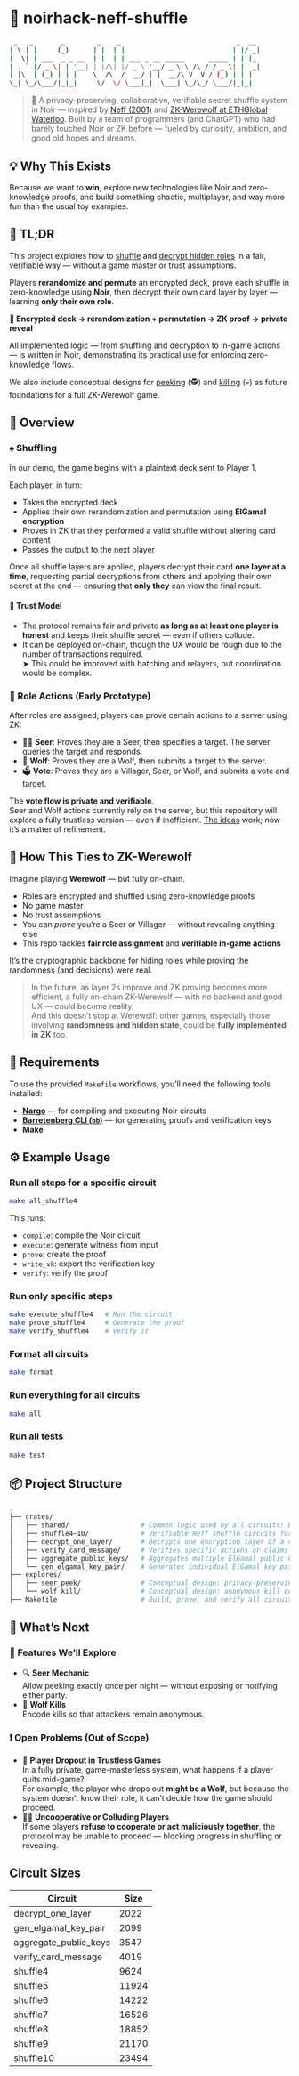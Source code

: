 # 🧪 noirhack-neff-shuffle

```bash
 _   _       _        _    _                             _  __
| \ | |     (_)      | |  | |                           | |/ _|
|  \| | ___  _ _ __  | |  | | ___ _ __ _____      _____ | | |_
| . ` |/ _ \| | '__| | |/\| |/ _ \ '__/ _ \ \ /\ / / _ \| |  _|
| |\  | (_) | | |    \  /\  /  __/ | |  __/\ V  V / (_) | | |
\_| \_/\___/|_|_|     \/  \/ \___|_|  \___| \_/\_/ \___/|_|_|
```

> 🔐 A privacy-preserving, collaborative, verifiable secret shuffle system in Noir — inspired by [Neff (2001)](https://web.cs.ucdavis.edu/~franklin/ecs228/2013/neff_2001.pdf) and [ZK-Werewolf at ETHGlobal Waterloo](https://ethglobal.com/showcase/zk-werewolf-ce61c). Built by a team of programmers (and ChatGPT) who had barely touched Noir or ZK before — fueled by curiosity, ambition, and good old hopes and dreams.

## 💡 Why This Exists

Because we want to **win**, explore new technologies like Noir and zero-knowledge proofs, and build something chaotic, multiplayer, and way more fun than the usual toy examples.

## 🧭 TL;DR

This project explores how to [shuffle](./crates/shuffle4/README.md) and [decrypt hidden roles](./crates/decrypt_one_layer/README.md) in a fair, verifiable way — without a game master or trust assumptions.

Players **rerandomize and permute** an encrypted deck, prove each shuffle in zero-knowledge using **Noir**, then decrypt their own card layer by layer — learning **only their own role**.

**🔁 Encrypted deck → rerandomization + permutation → ZK proof → private reveal**

All implemented logic — from shuffling and decryption to in-game actions — is written in Noir, demonstrating its practical use for enforcing zero-knowledge flows.

We also include conceptual designs for [peeking](./explores/seer_peek/README.md) (🕵️) and [killing](./explores/wolf_kill/README.md) (💀) as future foundations for a full ZK-Werewolf game.

## 🔀 Overview

### ♠️ Shuffling

In our demo, the game begins with a plaintext deck sent to Player 1.

Each player, in turn:

- Takes the encrypted deck
- Applies their own rerandomization and permutation using **ElGamal encryption**
- Proves in ZK that they performed a valid shuffle without altering card content
- Passes the output to the next player

Once all shuffle layers are applied, players decrypt their card **one layer at a time**, requesting partial decryptions from others and applying their own secret at the end — ensuring that **only they** can view the final result.

#### 🔐 Trust Model

- The protocol remains fair and private **as long as at least one player is honest** and keeps their shuffle secret — even if others collude.
- It can be deployed on-chain, though the UX would be rough due to the number of transactions required.  
  ➤ This could be improved with batching and relayers, but coordination would be complex.

### 🧙 Role Actions (Early Prototype)

After roles are assigned, players can prove certain actions to a server using ZK:

- 🧙‍♂️ **Seer**: Proves they are a Seer, then specifies a target. The server queries the target and responds.
- 🐺 **Wolf**: Proves they are a Wolf, then submits a target to the server.
- 🗳️ **Vote**: Proves they are a Villager, Seer, or Wolf, and submits a vote and target.

The **vote flow is private and verifiable**.  
Seer and Wolf actions currently rely on the server, but this repository will explore a fully trustless version — even if inefficient. [The ideas](./explores) work; now it’s a matter of refinement.

## 🚀 How This Ties to ZK-Werewolf

Imagine playing **Werewolf** — but fully on-chain.

- Roles are encrypted and shuffled using zero-knowledge proofs
- No game master
- No trust assumptions
- You can _prove_ you’re a Seer or Villager — without revealing anything else
- This repo tackles **fair role assignment** and **verifiable in-game actions**

It’s the cryptographic backbone for hiding roles while proving the randomness (and decisions) were real.

> In the future, as layer 2s improve and ZK proving becomes more efficient, a fully on-chain ZK-Werewolf — with no backend and good UX — could become reality.  
> And this doesn’t stop at Werewolf: other games, especially those involving **randomness and hidden state**, could be **fully implemented in ZK** too.

## 🔧 Requirements

To use the provided `Makefile` workflows, you’ll need the following tools installed:

- **[Nargo](https://github.com/noir-lang/noir)** — for compiling and executing Noir circuits
- **[Barretenberg CLI (`bb`)](https://github.com/AztecProtocol/barretenberg)** — for generating proofs and verification keys
- **Make**

## ⚙️ Example Usage

### Run all steps for a specific circuit

```bash
make all_shuffle4
```

This runs:

- `compile`: compile the Noir circuit
- `execute`: generate witness from input
- `prove`: create the proof
- `write_vk`: export the verification key
- `verify`: verify the proof

### Run only specific steps

```bash
make execute_shuffle4   # Run the circuit
make prove_shuffle4     # Generate the proof
make verify_shuffle4    # Verify it
```

### Format all circuits

```bash
make format
```

### Run everything for all circuits

```bash
make all
```

### Run all tests

```bash
make test
```

## 📦 Project Structure

```bash
.
├── crates/
│   ├── shared/                  # Common logic used by all circuits: ElGamal, matrix ops, shuffle, utils
│   ├── shuffle4–10/             # Verifiable Neff shuffle circuits for fixed-size decks
│   ├── decrypt_one_layer/       # Decrypts one encryption layer of a card (for private role reveal)
│   ├── verify_card_message/     # Verifies specific actions or claims
│   ├── aggregate_public_keys/   # Aggregates multiple ElGamal public keys into a single shared key
│   └── gen_elgamal_key_pair/    # Generates individual ElGamal key pairs for players
├── explores/
│   ├── seer_peek/               # Conceptual design: privacy-preserving peeking mechanic
│   └── wolf_kill/               # Conceptual design: anonymous kill command using ZK
├── Makefile                     # Build, prove, and verify all circuits using Nargo
```

## 🔬 What’s Next

### 🔧 Features We’ll Explore

- 🔍 **Seer Mechanic**  
  Allow peeking exactly once per night — without exposing or notifying either party.
- 🐺 **Wolf Kills**  
  Encode kills so that attackers remain anonymous.

### ❗ Open Problems (Out of Scope)

- 🤔 **Player Dropout in Trustless Games**  
  In a fully private, game-masterless system, what happens if a player quits mid-game?  
  For example, the player who drops out **might be a Wolf**, but because the system doesn’t know their role, it can’t decide how the game should proceed.
- 🧍‍♂️ **Uncooperative or Colluding Players**  
  If some players **refuse to cooperate or act maliciously together**, the protocol may be unable to proceed — blocking progress in shuffling or revealing.

## Circuit Sizes

| Circuit               | Size  |
| --------------------- | ----- |
| decrypt_one_layer     | 2022  |
| gen_elgamal_key_pair  | 2099  |
| aggregate_public_keys | 3547  |
| verify_card_message   | 4019  |
| shuffle4              | 9624  |
| shuffle5              | 11924 |
| shuffle6              | 14222 |
| shuffle7              | 16526 |
| shuffle8              | 18852 |
| shuffle9              | 21170 |
| shuffle10             | 23494 |
